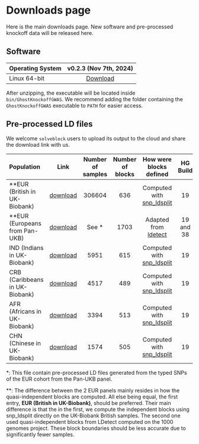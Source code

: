 # Downloads page

Here is the main downloads page. New software and pre-processed knockoff data will be released here.

## Software

| Operating System | v0.2.3 (Nov 7th, 2024)      |
| :---             |       :----:               |
| Linux 64-bit     | [Download](https://github.com/biona001/GhostKnockoffGWAS/releases/tag/v0.2.3)       |

After unzipping, the executable will be located inside `bin/GhostKnockoffGWAS`. We recommend adding the folder containing the `GhostKnockoffGWAS` executable to `PATH` for easier access.

## Pre-processed LD files

We welcome `solveblock` users to upload its output to the cloud and share the download link with us. 

| Population              | Link        | Number of samples | Number of blocks   |  How were blocks defined | HG Build  |  Citation  |
| :---                    |    :----:   |      :---:     |   :---:     |   :---:    |  :---:    |  :---:    |
| **EUR (British in UK-Biobank)     | [download](https://zenodo.org/records/15191305)  | 306604 | 636 |  Computed with [snp_ldsplit](https://privefl.github.io/bigsnpr/reference/snp_ldsplit.html)  | 19 |  |  
| **EUR (Europeans from Pan-UKB)    | [download](https://zenodo.org/records/10433663)  | See * |  1703 | Adapted from [ldetect](https://bitbucket.org/nygcresearch/ldetect-data/src/master/EUR/) | 19 and 38  |  [paper](https://www.biorxiv.org/content/10.1101/2024.02.28.582621v2)   |  
| IND (Indians in UK-Biobank)      | [download](https://zenodo.org/records/15191862)  | 5951 | 615 | Computed with [snp_ldsplit](https://privefl.github.io/bigsnpr/reference/snp_ldsplit.html)  | 19 |  | 
| CRB (Caribbeans in UK-Biobank)   | [download](https://zenodo.org/records/15192021)  | 4517 | 489 | Computed with [snp_ldsplit](https://privefl.github.io/bigsnpr/reference/snp_ldsplit.html)  | 19 |  | 
| AFR (Africans in UK-Biobank)     | [download](https://zenodo.org/records/15198591)  |  3394 | 513 | Computed with [snp_ldsplit](https://privefl.github.io/bigsnpr/reference/snp_ldsplit.html)  | 19 |  | 
| CHN (Chinese in UK-Biobank)      | [download](https://zenodo.org/records/15198714)  |  1574 | 505 | Computed with [snp_ldsplit](https://privefl.github.io/bigsnpr/reference/snp_ldsplit.html)  | 19 |  | 

\*: This file contain pre-processed LD files generated from the typed SNPs of the EUR cohort from the Pan-UKB panel. 

\*\*: The difference between the 2 EUR panels mainly resides in how the quasi-independent blocks are computed. All else being equal, the first entry, **EUR (British in UK-Biobank)**, should be preferred. Their main difference is that the in the first, we compute the independent blocks using snp_ldsplit directly on the UK-Biobank British samples. The second one used quasi-independent blocks from LDetect computed on the 1000 genomes project. These block boundaries should be less accurate due to significantly fewer samples. 
